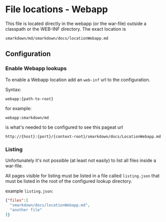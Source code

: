 # File locations - Webapp


This file is located directly in the webapp (or the war-file) outside a classpath or the WEB-INF directory. The exact location is

```
smarkdown/md/smarkdown/docs/locationWebapp.md
```



## Configuration


### Enable Webapp lookups

To enable a Webapp location add an ``web-inf`` url to the configuration. 

Syntax:
```
webapp:{path-to-root}
```


for example: 
```
webapp:smarkdown/md
``` 
is what's needed to be configured to see this pageat url
```
http://{host}:{port}/{context-root}/smarkdown/docs/LocationWebapp.md
```


### Listing

Unfortunately it's not possible (at least not easily) to list all files 
inside a war-file.


All pages visible for listing must be listed in a file called ``listing.json`` that
must be listed in the root of the configured lookup directory.


example ``listing.json``:

```json
{"files":[
  "smarkdown/docs/locationWebapp.md",
  "another file"
]}
```
